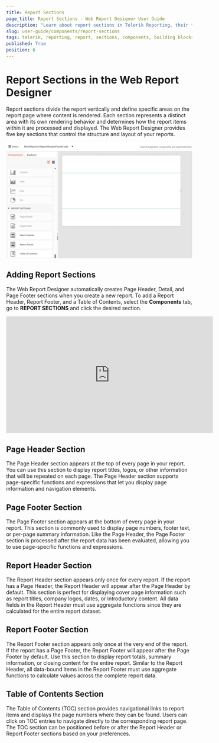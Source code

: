 ```yaml
---
title: Report Sections
page_title: Report Sections - Web Report Designer User Guide
description: "Learn about report sections in Telerik Reporting, their types, purposes, and how they serve as the fundamental building blocks for creating effective reports."
slug: user-guide/components/report-sections
tags: telerik, reporting, report, sections, components, building blocks, layout
published: True
position: 6
---
```


# Report Sections in the Web Report Designer

Report sections divide the report vertically and define specific areas on the report page where content is rendered. Each section represents a distinct area with its own rendering behavior and determines how the report items within it are processed and displayed. The Web Report Designer provides five key sections that control the structure and layout of your reports.

![Report Sections - Web Report Designer User Guide - Telerik Reporting](../images/wrd-report-sections.png)

## Adding Report Sections

The Web Report Designer automatically creates Page Header, Detail, and Page Footer sections when you create a new report. To add a Report Header, Report Footer, and a Table of Contents, select the **Components** tab, go to **REPORT SECTIONS** and click the desired section.

<iframe width="560" height="315" src="https://www.youtube.com/embed/-4P3XOAlHRk?si=loKHIlBZi1ltAA6Q" title="Adding Report Sections" frameborder="0" allow="accelerometer; autoplay; clipboard-write; encrypted-media; gyroscope; picture-in-picture; web-share" referrerpolicy="strict-origin-when-cross-origin" allowfullscreen></iframe>

## Page Header Section

The Page Header section appears at the top of every page in your report. You can use this section to display report titles, logos, or other information that will be repeated on each page. The Page Header section supports page-specific functions and expressions that let you display page information and navigation elements.

## Page Footer Section

The Page Footer section appears at the bottom of every page in your report. This section is commonly used to display page numbers, footer text, or per-page summary information. Like the Page Header, the Page Footer section is processed after the report data has been evaluated, allowing you to use page-specific functions and expressions.

## Report Header Section

The Report Header section appears only once for every report. If the report has a Page Header, the Report Header will appear after the Page Header by default. This section is perfect for displaying cover page information such as report titles, company logos, dates, or introductory content. All data fields in the Report Header must use aggregate functions since they are calculated for the entire report dataset.

## Report Footer Section

The Report Footer section appears only once at the very end of the report. If the report has a Page Footer, the Report Footer will appear after the Page Footer by default. Use this section to display report totals, summary information, or closing content for the entire report. Similar to the Report Header, all data-bound items in the Report Footer must use aggregate functions to calculate values across the complete report data.

## Table of Contents Section

The Table of Contents (TOC) section provides navigational links to report items and displays the page numbers where they can be found. Users can click on TOC entries to navigate directly to the corresponding report page. The TOC section can be positioned before or after the Report Header or Report Footer sections based on your preferences.
